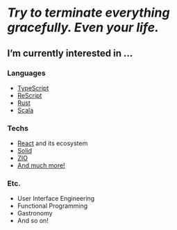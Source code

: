 # *Try to terminate everything gracefully. Even your life.*
## I’m currently interested in ...
### Languages
- [TypeScript](https://www.typescriptlang.org/)
- [ReScript](https://rescript-lang.org/)
- [Rust](https://www.rust-lang.org/)
- [Scala](https://www.scala-lang.org/)

### Techs
- [React](https://reactjs.org/) and its ecosystem
- [Solid](https://www.solidjs.com/)
- [ZIO](https://zio.dev/)
- [And much more!](https://github.com/hatchling13?tab=stars)

### Etc.
- User Interface Engineering
- Functional Programming
- Gastronomy
- And so on!
